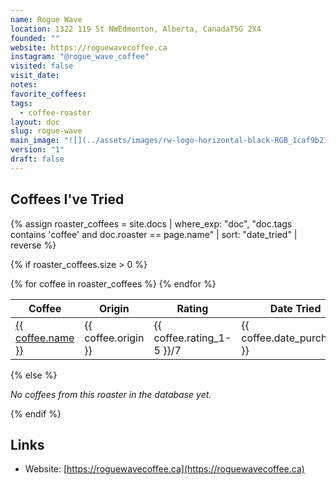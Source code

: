 ```yaml
---
name: Rogue Wave
location: 1322 119 St NWEdmonton, Alberta, CanadaT5G 2X4
founded: ""
website: https://roguewavecoffee.ca
instagram: "@rogue_wave_coffee"
visited: false
visit_date: 
notes: 
favorite_coffees: 
tags:
  - coffee-roaster
layout: doc
slug: rogue-wave
main_image: "![](../assets/images/rw-logo-horizontal-black-RGB_1caf9b21-e328-4ecd-9397-a4249f440449.png)"
version: "1"
draft: false
---
```


## Coffees I've Tried

{% assign roaster_coffees = site.docs | where_exp: "doc", "doc.tags contains 'coffee' and doc.roaster == page.name" | sort: "date_tried" | reverse %}

{% if roaster_coffees.size > 0 %}
<div class="roaster-coffees">
  <table>
    <thead>
      <tr>
        <th>Coffee</th>
        <th>Origin</th>
        <th>Rating</th>
        <th>Date Tried</th>
      </tr>
    </thead>
    <tbody>
      {% for coffee in roaster_coffees %}
      <tr>
        <td><a href="{{ coffee.url | relative_url }}">{{ coffee.name }}</a></td>
        <td>{{ coffee.origin }}</td>
        <td>{{ coffee.rating_1-5 }}/7</td>
        <td>{{ coffee.date_purchased }}</td>
      </tr>
      {% endfor %}
    </tbody>
  </table>
</div>
{% else %}
<p><em>No coffees from this roaster in the database yet.</em></p>
{% endif %}

## Links
- Website: [https://roguewavecoffee.ca](https://roguewavecoffee.ca)
